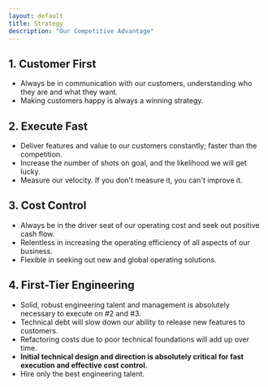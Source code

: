 ```yaml
---
layout: default
title: Strategy
description: "Our Competitive Advantage"
---
```


## 1. Customer First
* Always be in communication with our customers, understanding who they are and what they want.
* Making customers happy is always a winning strategy.

## 2. Execute Fast
* Deliver features and value to our customers constantly; faster than the competition.
* Increase the number of shots on goal, and the likelihood we will get lucky.
* Measure our velocity. If you don't measure it, you can't improve it.

## 3. Cost Control
* Always be in the driver seat of our operating cost and seek out positive cash flow.
* Relentless in increasing the operating efficiency of all aspects of our business.
* Flexible in seeking out new and global operating solutions.

## 4. First-Tier Engineering
* Solid, robust engineering talent and management is absolutely necessary to execute on #2 and #3.
* Technical debt will slow down our ability to release new features to customers.
* Refactoring costs due to poor technical foundations will add up over time.
* **Initial technical design and direction is absolutely critical for fast execution and effective cost control.**
* Hire only the best engineering talent.